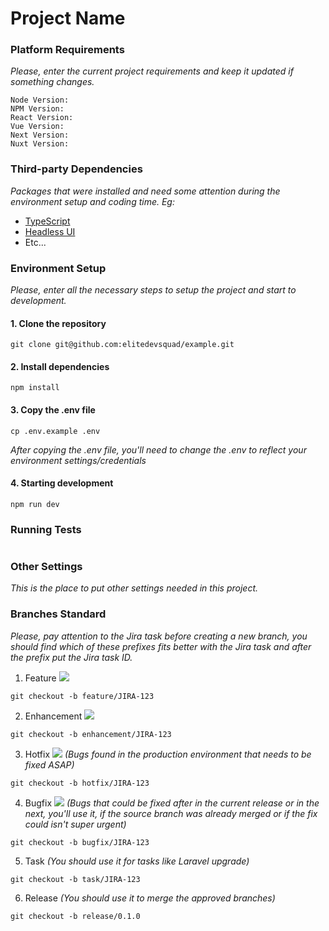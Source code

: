 # Project Name

### Platform Requirements

_Please, enter the current project requirements and keep it updated if something changes._

```text
Node Version:
NPM Version:
React Version:
Vue Version:
Next Version:
Nuxt Version:
```

### Third-party Dependencies

_Packages that were installed and need some attention during the environment setup and coding time. Eg:_

* [TypeScript](https://github.com/link-to-package)
* [Headless UI](https://github.com/link-to-package)
* Etc...

### Environment Setup

_Please, enter all the necessary steps to setup the project and start to development._

#### 1. Clone the repository

```shell
git clone git@github.com:elitedevsquad/example.git
```

#### 2. Install dependencies

```shell
npm install
```

#### 3. Copy the .env file

```shell
cp .env.example .env
```

_After copying the .env file, you'll need to change the .env to reflect your environment settings/credentials_

#### 4. Starting development 

```shell
npm run dev
```

### Running Tests

```shell

```

### Other Settings

_This is the place to put other settings needed in this project._

### Branches Standard

_Please, pay attention to the Jira task before creating a new branch, you should find which of these prefixes fits
better with the Jira task and after the prefix put the Jira task ID._

1. Feature ![](https://team-devsquad.atlassian.net/secure/viewavatar?avatarId=10315&avatarType=issuetype)

```shell
git checkout -b feature/JIRA-123
```

2. Enhancement ![](https://team-devsquad.atlassian.net/secure/viewavatar?avatarId=10318&avatarType=issuetype)

```shell
git checkout -b enhancement/JIRA-123
```

3. Hotfix ![](https://team-devsquad.atlassian.net/secure/viewavatar?avatarId=10303&avatarType=issuetype) _(Bugs found in
   the production environment that needs to be fixed ASAP)_

```shell
git checkout -b hotfix/JIRA-123
```

4. Bugfix ![](https://team-devsquad.atlassian.net/secure/viewavatar?avatarId=10308&avatarType=issuetype) _(Bugs that
   could be fixed after in the current release or in the next, you'll use it, if the source branch was already merged or
   if the fix could isn't super urgent)_

```shell
git checkout -b bugfix/JIRA-123
```

5. Task _(You should use it for tasks like Laravel upgrade)_

```shell
git checkout -b task/JIRA-123
```

6. Release _(You should use it to merge the approved branches)_

```shell
git checkout -b release/0.1.0
```